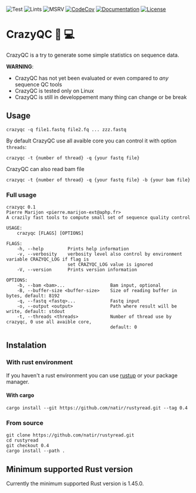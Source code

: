 ![Test](https://github.com/natir/crazyqc/workflows/Test/badge.svg)
![Lints](https://github.com/natir/crazyqc/workflows/Lints/badge.svg)
![MSRV](https://github.com/natir/crazyqc/workflows/MSRV/badge.svg)
[![CodeCov](https://codecov.io/gh/natir/crazyqc/branch/master/graph/badge.svg)](https://codecov.io/gh/natir/crazyqc)
[![Documentation](https://github.com/natir/crazyqc/workflows/Documentation/badge.svg)](https://natir.github.io/crazyqc/crazyqc)
[![License](https://img.shields.io/badge/license-MIT-green)](https://github.com/natir/rustyread/blob/master/LICENSE)

# CrazyQC 🧬 💻

CrazyQC is a try to generate some simple statistics on sequence data.

**WARNING**:
- CrazyQC has not yet been evaluated or even compared to *any* sequence QC tools
- CrazyQC is tested only on Linux
- CrazyQC is still in developpement many thing can change or be break

## Usage

```
crazyqc -q file1.fastq file2.fq ... zzz.fastq
```

By default CrazyQC use all avaible core you can control it with option `threads`:

```
crazyqc -t {number of thread} -q {your fastq file}
```

CrazyQC can also read bam file

```
crazyqc -t {number of thread} -q {your fastq file} -b {your bam file}
```


### Full usage

```
crazyqc 0.1
Pierre Marijon <pierre.marijon-ext@aphp.fr>
A crazily fast tools to compute small set of sequence quality control

USAGE:
    crazyqc [FLAGS] [OPTIONS]

FLAGS:
    -h, --help         Prints help information
    -v, --verbosity    verbosity level also control by environment variable CRAZYQC_LOG if flag is
                       set CRAZYQC_LOG value is ignored
    -V, --version      Prints version information

OPTIONS:
    -b, --bam <bam>...                 Bam input, optional
    -B, --buffer-size <buffer-size>    Size of reading buffer in bytes, default: 8192
    -q, --fastq <fastq>...             Fastq input
    -o, --output <output>              Path where result will be write, default: stdout
    -t, --threads <threads>            Number of thread use by crazyqc, 0 use all avaible core,
                                       default: 0
```

## Instalation

### With rust environment

If you haven't a rust environment you can use [rustup](https://rustup.rs/) or your package manager.

#### With cargo

```
cargo install --git https://github.com/natir/rustyread.git --tag 0.4
```

### From source

```
git clone https://github.com/natir/rustyread.git
cd rustyread
git checkout 0.4
cargo install --path .
```


## Minimum supported Rust version

Currently the minimum supported Rust version is 1.45.0.

